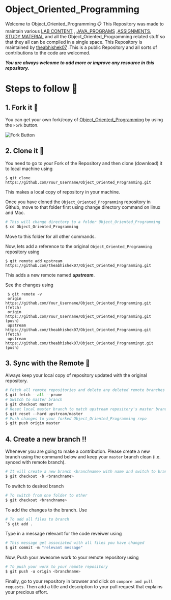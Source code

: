 # Object_Oriented_Programming
Welcome to Object_Oriented_Programming 📋 This Repository was made to maintain various [LAB CONTENT](https://github.com/theabhishek07/Object_Oriented_Programming/tree/master/LAB_WORK) , [JAVA_PROGRAMS](https://github.com/theabhishek07/Object_Oriented_Programming/tree/master/JAVA_Programs) ,[ASSIGNMENTS](https://github.com/theabhishek07/Object_Oriented_Programming/tree/master/Assignments), [STUDY MATERIAL](https://github.com/theabhishek07/Object_Oriented_Programming/tree/master/STUDY_MATERIAL) and all the Object_Oriented_Programming related stuff so that they all can be compiled in a single space. This Repository is maintained by [theabhishek07](https://github.com/theabhishek07) .This is a public Repository and all sorts of contributions to the code are welcomed.

**_You are always welcome to add more or improve any resource in this repository._**

# Steps to follow 📜

## 1. Fork it 🍴
You can get your own fork/copy of [Object_Oriented_Programming](https://github.com/theabhishek07/Object_Oriented_Programming) by using the `Fork` button.

![Fork Button](https://github-images.s3.amazonaws.com/help/bootcamp/Bootcamp-Fork.png)

## 2. Clone it 👥
You need to go to your Fork of the Repository and then clone (download) it to local machine using

`$ git clone https://github.com/Your_Username/Object_Oriented_Programming.git`

This makes a local copy of repository in your machine.

Once you have cloned the `Object_Oriented_Programming` repository in Github, move to that folder first using change directory command on linux and Mac.
```python
# This will change directory to a folder Object_Oriented_Programming                                                                   
$ cd Object_Oriented_Programming
```
Move to this folder for all other commands.

Now, lets add a reference to the original `Object_Oriented_Programming` repository using

`$ git remote add upstream https://github.com/theabhishek07/Object_Oriented_Programming.git` 

 This adds a new remote named **_upstream_**.

See the changes using
```pyhton
 $ git remote -v
 origin https://github.com/Your_Username/Object_Oriented_Programming.git (fetch)                                                      
 origin https://github.com/Your_Username/Object_Oriented_Programming.git (push)                                                        
 upstream https://github.com/theabhishek07/Object_Oriented_Programming.git (fetch)                                                     
 upstream https://github.com/theabhishek07/Object_Oriented_Programmingt.git (push)
 ```

## 3. Sync with the Remote 🔄
Always keep your local copy of repository updated with the original repository.
```python
# Fetch all remote repositories and delete any deleted remote branches
$ git fetch --all --prune
# Switch to master branch
$ git checkout master
# Reset local master branch to match upstream repository's master branch
$ git reset --hard upstream/master
# Push changes to your forked Object_Oriented_Programming repo
$ git push origin master
```

## 4. Create a new branch ‼️
Whenever you are going to make a contribution. Please create a new branch using the command below and keep your `master` branch clean (i.e. synced with remote branch).
```python
# It will create a new branch <branchname> with name and switch to branch <branchname>
$ git checkout -b <branchname>
```
 
 To switch to desired branch
```python
# To switch from one folder to other
$ git checkout <branchname>
```

To add the changes to the branch. Use
```python
# To add all files to branch
`$ git add .
```
Type in a message relevant for the code reveiwer using 
```python
# This message get associated with all files you have changed
$ git commit -m "relevant message"
```

Now, Push your awesome work to your remote repository using
```python
# To push your work to your remote repository
$ git push -u origin <branchname>
```

Finally, go to your repository in browser and click on `compare and pull requests`. Then add a title and description to your pull request that explains your precious effort.
